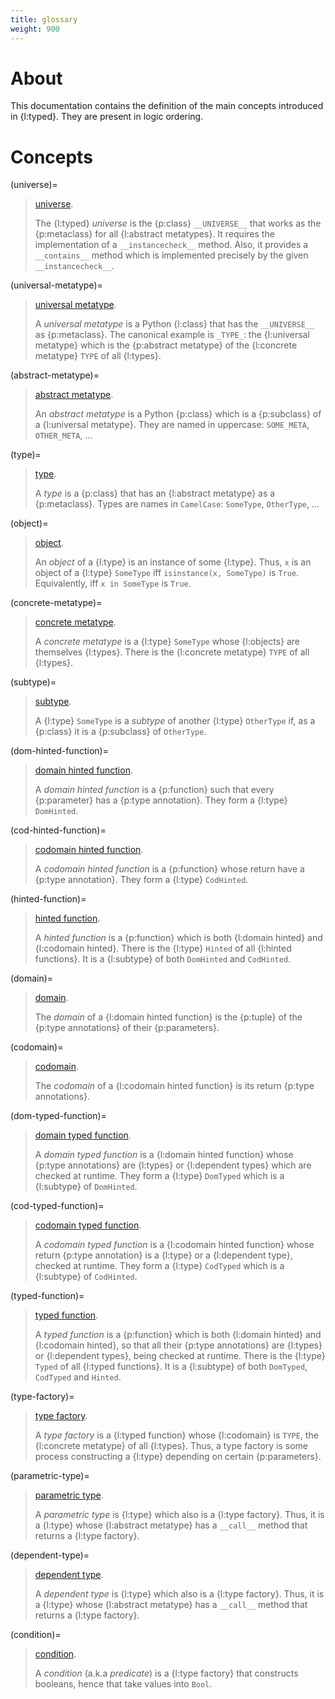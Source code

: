 ```yaml
---
title: glossary
weight: 900
---
```


# About

This documentation contains the definition of the main concepts introduced in {l:typed}. They are present in logic ordering.

# Concepts

(universe)=
> [universe](#universe).
>
> The {l:typed} _universe_ is the {p:class} `__UNIVERSE__` that works as the {p:metaclass} for all {l:abstract metatypes}. It requires the implementation of a `__instancecheck__` method. Also, it provides a `__contains__` method which is implemented precisely by the given `__instancecheck__`. 

(universal-metatype)= 
> [universal metatype](#universal-metatype).
>
> A _universal metatype_ is a Python {l:class} that has the `__UNIVERSE__` as {p:metaclass}. The canonical example is `_TYPE_`: the {l:universal metatype} which is the {p:abstract metatype} of the {l:concrete metatype} `TYPE` of all {l:types}.

(abstract-metatype)= 
> [abstract metatype](#abstract-metatype).
>
> An _abstract metatype_ is a Python {p:class} which is a {p:subclass} of a {l:universal metatype}. They are named in uppercase: `SOME_META`, `OTHER_META`, ...

(type)=
> [type](#type).
> 
> A _type_ is a {p:class} that has an {l:abstract metatype} as a {p:metaclass}. Types are names in `CamelCase`: `SomeType`, `OtherType`, ...

(object)=
> [object](#object).
> 
> An _object_ of a {l:type} is an instance of some {l:type}. Thus, `x` is an object of a {l:type} `SomeType` iff `isinstance(x, SomeType)` is `True`. Equivalently, iff `x in SomeType` is `True`.

(concrete-metatype)=
> [concrete metatype](#concrete-metatype).
> 
> A _concrete metatype_ is a {l:type} `SomeType` whose {l:objects} are themselves {l:types}. There is the {l:concrete metatype} `TYPE` of all {l:types}.

(subtype)=
> [subtype](#subtype).
> 
> A {l:type} `SomeType` is a _subtype_ of another {l:type} `OtherType` if, as a {p:class} it is a {p:subclass} of `OtherType`.

(dom-hinted-function)=
> [domain hinted function](#dom-hinted-function).
> 
> A _domain hinted function_ is a {p:function} such that every {p:parameter} has a {p:type annotation}. They form a {l:type} `DomHinted`. 

(cod-hinted-function)=
> [codomain hinted function](#cod-hinted-function).
> 
> A _codomain hinted function_ is a {p:function} whose return have a {p:type annotation}. They form a {l:type} `CodHinted`.

(hinted-function)=
> [hinted function](#hinted-function).
> 
> A _hinted function_ is a {p:function} which is both {l:domain hinted} and {l:codomain hinted}. There is the {l:type} `Hinted` of all {l:hinted functions}. It is a {l:subtype} of both `DomHinted` and `CodHinted`.

(domain)=
> [domain](#domain).
>
> The _domain_ of a {l:domain hinted function} is the {p:tuple} of the {p:type annotations} of their {p:parameters}.

(codomain)=
> [codomain](#codomain).
>
> The _codomain_ of a {l:codomain hinted function} is its return {p:type annotations}.

(dom-typed-function)=
> [domain typed function](#dom-typed-function).
> 
> A _domain typed function_ is a {l:domain hinted function} whose {p:type annotations} are {l:types} or {l:dependent types} which are checked at runtime. They form a {l:type} `DomTyped` which is a {l:subtype} of `DomHinted`.

(cod-typed-function)=
> [codomain typed function](#cod-typed-function).
> 
> A _codomain typed function_ is a {l:codomain hinted function} whose return {p:type annotation} is a {l:type} or a {l:dependent type}, checked at runtime. They form a {l:type} `CodTyped` which is a {l:subtype} of `CodHinted`.

(typed-function)=
> [typed function](#typed-function).
> 
> A _typed function_ is a {p:function} which is both {l:domain hinted} and {l:codomain hinted}, so that all their {p:type annotations} are {l:types} or {l:dependent types}, being checked at runtime.  There is the {l:type} `Typed` of all {l:typed functions}. It is a {l:subtype} of both `DomTyped`, `CodTyped` and `Hinted`.

(type-factory)=
> [type factory](#type-factory).
> 
> A _type factory_ is a {l:typed function} whose {l:codomain} is `TYPE`, the {l:concrete metatype} of all {l:types}. Thus, a type factory is some process constructing a {l:type} depending on certain {p:parameters}.

(parametric-type)=
> [parametric type](#parametric-type). 
>
> A _parametric type_ is {l:type} which also is a {l:type factory}. Thus, it is a {l:type} whose {l:abstract metatype} has a `__call__` method that returns a {l:type factory}.

(dependent-type)=
> [dependent type](#dependent-type). 
>
> A _dependent type_ is {l:type} which also is a {l:type factory}. Thus, it is a {l:type} whose {l:abstract metatype} has a `__call__` method that returns a {l:type factory}.

(condition)=
> [condition](#condition).
> 
> A _condition_ (a.k.a _predicate_) is a {l:type factory} that constructs booleans, hence that take values into `Bool`.
